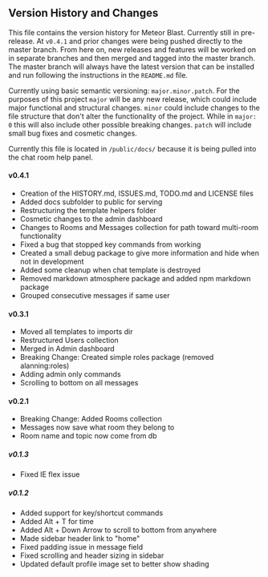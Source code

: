 ## Version History and Changes

This file contains the version history for Meteor Blast. Currently still in pre-release. At `v0.4.1` and prior changes were being pushed directly to the master branch. From here on, new releases and features will be worked on in separate branches and then merged and tagged into the master branch. The master branch will always have the latest version that can be installed and run following the instructions in the `README.md` file.

Currently using basic semantic versioning: `major.minor.patch`. For the purposes of this project `major` will be any new release, which could include major functional and structural changes. `minor` could include changes to the file structure that don't alter the functionality of the project. While in `major: 0` this will also include other possible breaking changes. `patch` will include small bug fixes and cosmetic changes.

Currently this file is located in `/public/docs/` because it is being pulled into the chat room help panel.

#### v0.4.1
* Creation of the HISTORY.md, ISSUES.md, TODO.md and LICENSE files
* Added docs subfolder to public for serving
* Restructuring the template helpers folder
* Cosmetic changes to the admin dashboard
* Changes to Rooms and Messages collection for path toward multi-room functionality
* Fixed a bug that stopped key commands from working
* Created a small debug package to give more information and hide when not in development
* Added some cleanup when chat template is destroyed
* Removed markdown atmosphere package and added npm markdown package
* Grouped consecutive messages if same user

#### v0.3.1
* Moved all templates to imports dir
* Restructured Users collection
* Merged in Admin dashboard
* Breaking Change: Created simple roles package (removed alanning:roles)
* Adding admin only commands
* Scrolling to bottom on all messages

#### v0.2.1
* Breaking Change: Added Rooms collection
* Messages now save what room they belong to
* Room name and topic now come from db

##### v0.1.3
* Fixed IE flex issue

##### v0.1.2
* Added support for key/shortcut commands
* Added Alt + T for time
* Added Alt + Down Arrow to scroll to bottom from anywhere
* Made sidebar header link to "home"
* Fixed padding issue in message field
* Fixed scrolling and header sizing in sidebar
* Updated default profile image set to better show shading
